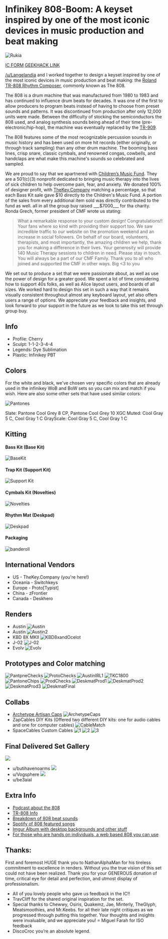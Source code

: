 # Infinikey 808-Boom: A keyset inspired by one of the most iconic devices in music production and beat making

![Rukia](https://github.com/AndyDoering/Keyboards/blob/main/808-Boom/images/Rukia.jpeg)

[IC FORM](https://docs.google.com/forms/d/e/1FAIpQLSeRoyXWSYCPGCJr3YPfFe_xvdyoDUvwU1I4chM3-wsihgSFkQ/viewform)
[GEEKHACK LINK](https://geekhack.org/index.php?topic=107740.0)

[/u/Langelandia](https://www.reddit.com/u/Langelandia/) and I worked together to design a keyset inspired by one of the most iconic devices in music production and beat making: the [Roland TR-808 Rhythm Composer](https://en.wikipedia.org/wiki/Roland_TR-808), commonly known as The 808.

The 808 is a drum machine that was manufactured from 1980 to 1983 and has continued to influence drum beats for decades. It was one of the first to allow producers to program beats instead of having to choose from preset sounds and patterns. It was discontinued from production after only 12,000 units were made. Between the difficulty of stocking the semiconductors the 808 used, and analog synthesis sounds being ahead of their time (pre-electronic/hip-hop), the machine was eventually replaced by the [TR-909](https://en.wikipedia.org/wiki/Roland_TR-909).

The 808 features some of the most recognizable percussion sounds in music history and has been used on more hit records (either originally, or through track sampling) than any other drum machine. The booming bass lines, crisp snare, classic cymbals, and renowned congas, cowbells, and handclaps are what make this machine's sounds so celebrated and sampled.

We are proud to say that we apartnered with [Children’s Music Fund](https://www.thecmf.org/). They are a 501(c)(3) nonprofit dedicated to bringing music therapy into the lives of sick children to help overcome pain, fear, and anxiety. We donated 100% of designer profit, with [TheKey.Company](https://thekey.company/) matching a percentage, so that each Bass Kit sale gave $10 directly to the Children's Music Fund. A portion of the sales from every additional item sold was directly contributed to the fund as well. all in all the group buy raised ___$7000___ for tha charity. Ronda Grech, former president of CMF wrote us stating:

> What a remarkable response to your custom design! Congratulations!! Your fans where so kind with providing their support too. We saw incredible traffic to our website on the promotion weekend and an increase in social followers. On behalf of our board, volunteers, therapists, and most importantly, the amazing children we help, thank you for making a difference in their lives. Your generosity will provide 140 Music Therapy sessions to children in need. Please stay in touch. You will always be a part of our CMF Family. Thank you to all who joined and supported the CMF in other ways. Big <3 to you

We set out to produce a set that we were passionate about, as well as use the power of design for a greater good. We spent a lot of time considering how to support 40s folks, as well as Alice layout users, and boards of all sizes. We worked hard to design this set in such a way that it remains visually consistent throughout almost any keyboard layout, yet also offers users a range of options. We appreciate your feedback and insights, and look forward to your support in the future as we look to take this set through group buy.

## Info
- Profile: Cherry
- Sculpt: 1-1-2-3-4-4
- Legends: Dye Sublimation
- Plastic: Infinikey PBT

## Colors
For the white and black, we've chosen very specific colors that are already used in the infinikey WoB and BoW sets so you can mix and match if you wish. Here are also some other sets that have used similar colors:

![Pantones](https://github.com/AndyDoering/Keyboards/blob/main/808-Boom/images/pantones.jpg)

Slate: Pantone Cool Grey 8 CP, Pantone Cool Grey 10 XGC
Muted: Cool Gray 5 C, Cool Gray 1 C
GrayScale: Cool Gray 5 C, Cool Gray 1 C

## Kitting
#### Bass Kit (Base Kit)
![BaseKit](https://github.com/AndyDoering/Keyboards/blob/main/808-Boom/images/basskit.png)
#### Trap Kit (Support Kit)
![Support Kit](https://github.com/AndyDoering/Keyboards/blob/main/808-Boom/images/trapkit.png)
#### Cymbals Kit (Novelties)
![Novelties](https://github.com/AndyDoering/Keyboards/blob/main/808-Boom/images/cymbalskit.png)
#### Rhythm Mat (Deskpad)
![Deskpad](https://github.com/AndyDoering/Keyboards/blob/main/808-Boom/images/deskmat.png)
#### Packaging
![banderoll](https://github.com/AndyDoering/Keyboards/blob/main/808-Boom/images/banderoll.jpeg)

## International Vendors
- US - TheKey.Company (you're here!)
- Oceania - Switchkeys
- Europe - Proto[Typist]
- China - zFrontier
- Canada - Deskhero

## Renders
- Austin
![Austin](https://github.com/AndyDoering/Keyboards/blob/main/808-Boom/images/AustinRender2.png)
- Austin
![Austin2](https://github.com/AndyDoering/Keyboards/blob/main/808-Boom/images/AustinRender.png)
- KBD 8X MKII
![KBD8xandOcelot](https://github.com/AndyDoering/Keyboards/blob/main/808-Boom/images/AustinIRL-2.png)
- J-02
![J-02](https://github.com/AndyDoering/Keyboards/blob/main/808-Boom/images/j-02.png)
- Evolv
![Evolv](https://github.com/AndyDoering/Keyboards/blob/main/808-Boom/images/evolv.jpeg)

## Prototypes and Color matching
![PantpneChecks](https://github.com/AndyDoering/Keyboards/blob/main/808-Boom/images/colorchecks.jpeg)
![ProtoChecks](https://github.com/AndyDoering/Keyboards/blob/main/808-Boom/images/20210416_105646.jpg)
![AustinIRL1](https://github.com/AndyDoering/Keyboards/blob/main/808-Boom/images/IRL-proto.jpeg)
![TKC1800](https://github.com/AndyDoering/Keyboards/blob/main/808-Boom/images/TKC1900.png)
![PantoneChips](https://github.com/AndyDoering/Keyboards/blob/main/808-Boom/images/ColorChips.jpg)
![ProdChecks](https://github.com/AndyDoering/Keyboards/blob/main/808-Boom/images/20210416_105646.jpg)
![DeskmatProd1](https://github.com/AndyDoering/Keyboards/blob/main/808-Boom/images/808_Process_1.png)
![DeskmatProd2](https://github.com/AndyDoering/Keyboards/blob/main/808-Boom/images/808_Process_2.png)
![DeskmatProd3](https://github.com/AndyDoering/Keyboards/blob/main/808-Boom/images/808_Process_3.png)
![DeskmatFinal](https://github.com/AndyDoering/Keyboards/blob/main/808-Boom/images/Final_808-boom_deskmat-1_1024x1024.jpg)

## Collabs
- [Archetype Artisan Caps](https://imgur.com/gallery/qwhm8q4)
![ArchetypeCaps](https://github.com/AndyDoering/Keyboards/blob/main/808-Boom/images/archetype_caps.jpg)
- ZapCables DIY Kits (Offered two different DIY kits: one for audio cables and one for computer cables)
![CableMatch](https://github.com/AndyDoering/Keyboards/blob/main/808-Boom/images/cable-test.jpeg)
- SpaceCables Custom Cables
![1](https://github.com/AndyDoering/Keyboards/blob/main/808-Boom/images/Cable-1.png)
![2](https://github.com/AndyDoering/Keyboards/blob/main/808-Boom/images/cable-2.png)
![3](https://github.com/AndyDoering/Keyboards/blob/main/808-Boom/images/cable-3.png)

## Final Delivered Set Gallery

![](https://github.com/AndyDoering/Keyboards/blob/main/808-Boom/images/20210621_034956.jpg)
- u/butihavenoarms
![](https://github.com/AndyDoering/Keyboards/blob/main/808-Boom/images/u:Vogsphere.jpg)
- u/Vogsphere
![](https://github.com/AndyDoering/Keyboards/blob/main/808-Boom/images/u:be3aial.jpg)
- u/be3aial
![]()
![]()
![]()
![]()
![]()
![]()

## Extra Info
- [Podcast about the 808](https://www.20k.org/episodes/808)
- [TR-808 Info](https://www.roland.com/us/products/rc_tr-808/)
- [Breakdown of 808 beat sounds](https://www.youtube.com/watch?v=E9NJ5ZIT0oc)
- [Spotify of 808 featured songs](https://open.spotify.com/playlist/4YvWA9d21E5kodI2v940bU?si=RSTycMyjSveoYTFl_qE3HA)
- [Imgur Album with desktop backgrounds and other stuff](https://imgur.com/a/G5l2wmD)
- [For those who are hands on individuals, a web based 808 you can use](https://io808.com/)

## Thanks: 
First and foremost HUGE thank you to NathanAlphaMan for his tireless commitment to excellence in renders. Without you the true vision of this set could not have been realized. Thank you for your GENEROUS donation of time, critical eye for detail and perfection, and utmost display of professionalism.
- All of you lovely people who gave us feedback in the IC!!
- TravCliff for the shared original inspiration for the set.
- Special thanks to Chewwy, Osiris, Quakemz, Jae, Minterly, TheGlyph, Meatsmoothies, and Mr.Keebs. for all their late night critiques as we progressed through putting this together. Your thoughts and insights were invaluable, and we appreciate you!
= Miguel Farah for ISO feedback
- DiscoCroc you’re an absolute legend.
